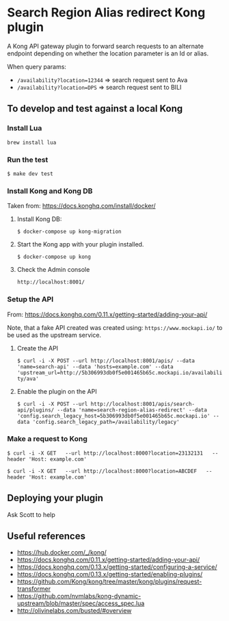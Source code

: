 # Search Region Alias redirect Kong plugin

A Kong API gateway plugin to forward search requests to an alternate endpoint depending on whether the location 
parameter is an Id or alias.

When query params: 

- `/availability?location=12344` => search request sent to Ava
- `/availability?location=DPS` => search request sent to BILI 


## To develop and test against a local Kong

### Install Lua

`brew install lua`

### Run the test 

`$ make dev test`

### Install Kong and Kong DB 

Taken from: https://docs.konghq.com/install/docker/

1. Install Kong DB: 
   
   `$ docker-compose up kong-migration`

1. Start the Kong app with your plugin installed. 

   `$ docker-compose up kong`
    
1. Check the Admin console

   `http://localhost:8001/` 


### Setup the API

From: https://docs.konghq.com/0.11.x/getting-started/adding-your-api/

Note, that a fake API created was created using: `https://www.mockapi.io/` to be used as the upstream service. 

1. Create the API

   `$ curl -i -X POST --url http://localhost:8001/apis/ --data 'name=search-api' --data 'hosts=example.com' --data 'upstream_url=http://5b306993db0f5e001465b65c.mockapi.io/availability/ava'`

1. Enable the plugin on the API

   `$ curl -i -X POST --url http://localhost:8001/apis/search-api/plugins/ --data 'name=search-region-alias-redirect' --data 'config.search_legacy_host=5b306993db0f5e001465b65c.mockapi.io' --data 'config.search_legacy_path=/availability/legacy'`

### Make a request to Kong  

`$ curl -i -X GET   --url http://localhost:8000?location=23132131   --header 'Host: example.com'`

`$ curl -i -X GET   --url http://localhost:8000?location=ABCDEF   --header 'Host: example.com'`


## Deploying your plugin

Ask Scott to help

## Useful references

- https://hub.docker.com/_/kong/
- https://docs.konghq.com/0.11.x/getting-started/adding-your-api/
- https://docs.konghq.com/0.13.x/getting-started/configuring-a-service/
- https://docs.konghq.com/0.13.x/getting-started/enabling-plugins/
- https://github.com/Kong/kong/tree/master/kong/plugins/request-transformer
- https://github.com/nvmlabs/kong-dynamic-upstream/blob/master/spec/access_spec.lua
- http://olivinelabs.com/busted/#overview
